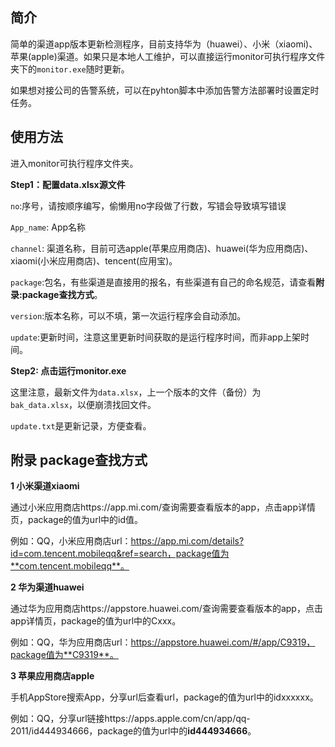 ## 简介

简单的渠道app版本更新检测程序，目前支持华为（huawei）、小米（xiaomi)、苹果(apple)渠道。如果只是本地人工维护，可以直接运行monitor可执行程序文件夹下的`monitor.exe`随时更新。

如果想对接公司的告警系统，可以在pyhton脚本中添加告警方法部署时设置定时任务。

## 使用方法

进入monitor可执行程序文件夹。

**Step1：配置data.xlsx源文件**

`no`:序号，请按顺序编写，偷懒用no字段做了行数，写错会导致填写错误

`App_name`: App名称

`channel`:  渠道名称，目前可选apple(苹果应用商店)、huawei(华为应用商店)、xiaomi(小米应用商店)、tencent(应用宝)。

`package`:包名，有些渠道是直接用的报名，有些渠道有自己的命名规范，请查看**附录:package查找方式**。

`version`:版本名称，可以不填，第一次运行程序会自动添加。

`update`:更新时间，注意这里更新时间获取的是运行程序时间，而非app上架时间。

**Step2: 点击运行monitor.exe**

这里注意，最新文件为`data.xlsx`，上一个版本的文件（备份）为`bak_data.xlsx`，以便崩溃找回文件。

`update.txt`是更新记录，方便查看。



## 附录 package查找方式

**1 小米渠道xiaomi**

通过小米应用商店https://app.mi.com/查询需要查看版本的app，点击app详情页，package的值为url中的id值。

例如：QQ，小米应用商店url：https://app.mi.com/details?id=com.tencent.mobileqq&ref=search，package值为**com.tencent.mobileqq**。

**2 华为渠道huawei**

通过华为应用商店https://appstore.huawei.com/查询需要查看版本的app，点击app详情页，package的值为url中的Cxxx。

例如：QQ，华为应用商店url：https://appstore.huawei.com/#/app/C9319，package值为**C9319**。

**3 苹果应用商店apple**

手机AppStore搜索App，分享url后查看url，package的值为url中的idxxxxxx。

例如：QQ，分享url链接https://apps.apple.com/cn/app/qq-2011/id444934666，package的值为url中的**id444934666**。

